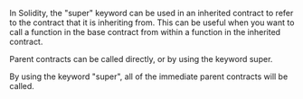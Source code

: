 In Solidity, the "super" keyword can be used in an inherited contract to refer to the contract that it is inheriting from. This can be useful when you want to call a function in the base contract from within a function in the inherited contract.

Parent contracts can be called directly, or by using the keyword super.

By using the keyword "super", all of the immediate parent contracts will be called.